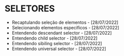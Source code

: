 # SELETORES
- Recaptulando seleção de elementos - [28/07/2022]
- Selecionando elementos especificos - [28/07/2022]
- Entendendo descendant selector - [28/07/2022]
- Entendendo child selector - [28/07/2022]
- Entendendo sibiling selector - [28/07/2022]
- Entendendo universal selector - [28/07/2022]
